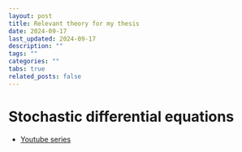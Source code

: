 ```yaml
---
layout: post
title: Relevant theory for my thesis
date: 2024-09-17
last_updated: 2024-09-17
description: ""
tags: ""
categories: ""
tabs: true
related_posts: false
---
```


# Stochastic differential equations

- [Youtube series](https://www.youtube.com/playlist?list=PLyQSjcv8LwAEdNgdVnNH02-JTJfrwCt81)
